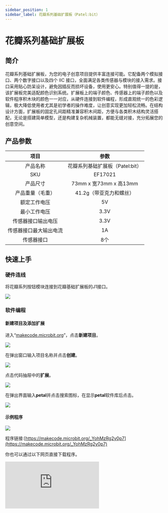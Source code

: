 ```yaml
---
sidebar_position: 1
sidebar_label: 花瓣系列基础扩展板（Patel:bit）
---
```


# 花瓣系列基础扩展板

## 简介

花瓣系列基础扩展板，为您的电子创意项目提供丰富连接可能。它配备两个模拟接口、两个数字接口以及四个 IIC 接口，全面满足各类传感器与模块的接入需求。接口采用贴心防呆设计，避免因插反而损坏设备，使用更安心。​
特别值得一提的是，该扩展板完美适配颜色识别系统。扩展板上的端子颜色、传感器上的端子颜色以及软件程序积木块的颜色一一对应，从硬件连接到软件编程，形成直观统一的色彩逻辑，极大降低使用者尤其是初学者的操作难度，让创意实现更加轻松流畅。​
在结构设计方面，扩展板的固定孔间距精准兼容积木间距，方便与各类积木结构灵活搭配，无论是搭建简单模型，还是构建复杂机械装置，都能无缝对接，充分拓展您的创意空间。

## 产品参数

| 项目               | 参数                                                                 |
|:------------------:|:--------------------------------------------------------------------:|
| 产品名称           | 花瓣系列基础扩展板（Patel:bit）                                                  |
| SKU                | EF17021                                                            |
| 产品尺寸   | 73mm x 宽73mm x 高13mm |
| 产品重量（毛重）  | 41.2g（带亚克力和螺丝） |
| 额定工作电压 | 5V |
| 最小工作电压 | 3.3V |
| 传感器接口输出电压 | 3.3V |
| 传感器接口最大输出电流 | 1A  |
| 传感器接口 | 8个 |

## 快速上手

### 硬件连线

将花瓣系列按钮模块连接到花瓣基础扩展板的J1接口。

![](https://wiki-media-ef.oss-cn-hongkong.aliyuncs.com/docs/microbit/petal-series/petal-series-sensor/ef17001-03.png)

### 软件编程

#### 新建项目及添加扩展

进入“[makecode.microbit.org](https://makecode.microbit.org)”，点击**新建项目**。

![](https://wiki-media-ef.oss-cn-hongkong.aliyuncs.com/docs/microbit/building-blocks/microbit-space-science-kit/images/microbit-space-science-kit-case01-07.png)

在弹出窗口输入项目名称并点击**创建**。

![](https://wiki-media-ef.oss-cn-hongkong.aliyuncs.com/docs/microbit/building-blocks/microbit-space-science-kit/images/microbit-space-science-kit-case01-11.png)

点击代码抽屉中的**扩展**。

![](https://wiki-media-ef.oss-cn-hongkong.aliyuncs.com/docs/microbit/building-blocks/microbit-space-science-kit/images/microbit-space-science-kit-case01-09.png)

在弹出界面输入**petal**并点击搜索图标，在显示**petal**软件库后点击。

![](https://wiki-media-ef.oss-cn-hongkong.aliyuncs.com/docs/microbit/petal-series/petal-series-sensor/ef17001-04.png)



#### 示例程序


![](https://wiki-media-ef.oss-cn-hongkong.aliyuncs.com/docs/microbit/petal-series/petal-series-sensor/ef17001-05.png)

程序链接:[https://makecode.microbit.org/_YohMzRg2y0p7](https://makecode.microbit.org/_YohMzRg2y0p7)

你也可以通过以下网页直接下载程序。

<div
    style={{
        position: 'relative',
        paddingBottom: '60%',
        overflow: 'hidden',
    }}
>
    <iframe
        src="https://makecode.microbit.org/_YohMzRg2y0p7"
        frameborder="0"
        sandbox="allow-popups allow-forms allow-scripts allow-same-origin"
        style={{
            position: 'absolute',
            width: '100%',
            height: '100%',
        }}
    />
</div>

## 下载程序

使用 USB 线连接 PC 和 micro:bit V2。

![](https://wiki-media-ef.oss-cn-hongkong.aliyuncs.com/docs/microbit/building-blocks/microbit-space-science-kit/images/microbit-space-science-kit-manual03.gif)

连接成功后，电脑上会识别出一个名为 MICROBIT 的盘符。

![](https://wiki-media-ef.oss-cn-hongkong.aliyuncs.com/docs/microbit/building-blocks/microbit-space-science-kit/images/microbit-space-science-kit-manual06.png)

点击左下角的![](https://wiki-media-ef.oss-cn-hongkong.aliyuncs.com/docs/microbit/building-blocks/microbit-space-science-kit/images/microbit-space-science-kit-manual07.png)，选择**Connect Device**。

![](https://wiki-media-ef.oss-cn-hongkong.aliyuncs.com/docs/microbit/building-blocks/microbit-space-science-kit/images/microbit-space-science-kit-manual11.png)

点击![](https://wiki-media-ef.oss-cn-hongkong.aliyuncs.com/docs/microbit/building-blocks/microbit-space-science-kit/images/microbit-space-science-kit-manual08.png)。

![](https://wiki-media-ef.oss-cn-hongkong.aliyuncs.com/docs/microbit/building-blocks/microbit-space-science-kit/images/microbit-space-science-kit-manual12.png)

点击![](https://wiki-media-ef.oss-cn-hongkong.aliyuncs.com/docs/microbit/building-blocks/microbit-space-science-kit/images/microbit-space-science-kit-manual09.png)。

![](https://wiki-media-ef.oss-cn-hongkong.aliyuncs.com/docs/microbit/building-blocks/microbit-space-science-kit/images/microbit-space-science-kit-manual13.png)

在弹出窗口选择 **BBC micro:bit CMSIS-DAP**，然后选择**连接**，至此，我们的 micro:bit 就已经连接成功。

![](https://wiki-media-ef.oss-cn-hongkong.aliyuncs.com/docs/microbit/building-blocks/microbit-space-science-kit/images/microbit-space-science-kit-manual14.png)

点击**下载程序**

![](https://wiki-media-ef.oss-cn-hongkong.aliyuncs.com/docs/microbit/building-blocks/microbit-space-science-kit/images/microbit-space-science-kit-manual10.png)

## 案例演示

当按下按钮时，LED矩阵显示爱心图标，松开按钮时，LED矩阵显示笑脸图标。

![](https://wiki-media-ef.oss-cn-hongkong.aliyuncs.com/docs/microbit/petal-series/petal-series-sensor/ef17001.gif)
